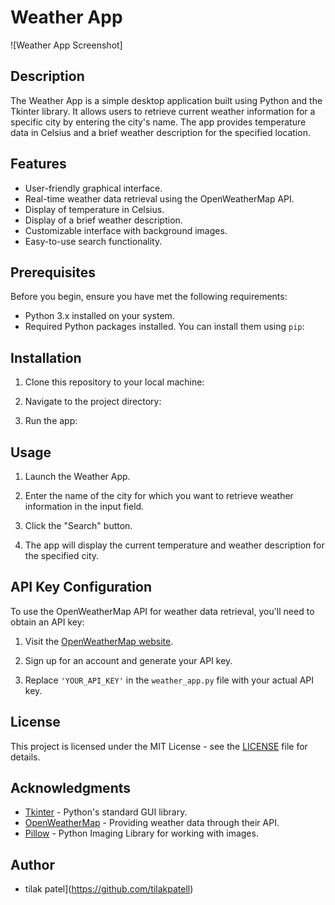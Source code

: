 # Weather App

![Weather App Screenshot]

## Description

The Weather App is a simple desktop application built using Python and the Tkinter library. It allows users to retrieve current weather information for a specific city by entering the city's name. The app provides temperature data in Celsius and a brief weather description for the specified location.

## Features

- User-friendly graphical interface.
- Real-time weather data retrieval using the OpenWeatherMap API.
- Display of temperature in Celsius.
- Display of a brief weather description.
- Customizable interface with background images.
- Easy-to-use search functionality.

## Prerequisites

Before you begin, ensure you have met the following requirements:

- Python 3.x installed on your system.
- Required Python packages installed. You can install them using `pip`:


## Installation

1. Clone this repository to your local machine:

2. Navigate to the project directory:

3. Run the app:

## Usage

1. Launch the Weather App.

2. Enter the name of the city for which you want to retrieve weather information in the input field.

3. Click the "Search" button.

4. The app will display the current temperature and weather description for the specified city.

## API Key Configuration

To use the OpenWeatherMap API for weather data retrieval, you'll need to obtain an API key:

1. Visit the [OpenWeatherMap website](https://openweathermap.org/).

2. Sign up for an account and generate your API key.

3. Replace `'YOUR_API_KEY'` in the `weather_app.py` file with your actual API key.

## License

This project is licensed under the MIT License - see the [LICENSE](LICENSE) file for details.

## Acknowledgments

- [Tkinter](https://docs.python.org/3/library/tkinter.html) - Python's standard GUI library.
- [OpenWeatherMap](https://openweathermap.org/) - Providing weather data through their API.
- [Pillow](https://pillow.readthedocs.io/en/stable/) - Python Imaging Library for working with images.

## Author

- tilak patel](https://github.com/tilakpatell)




